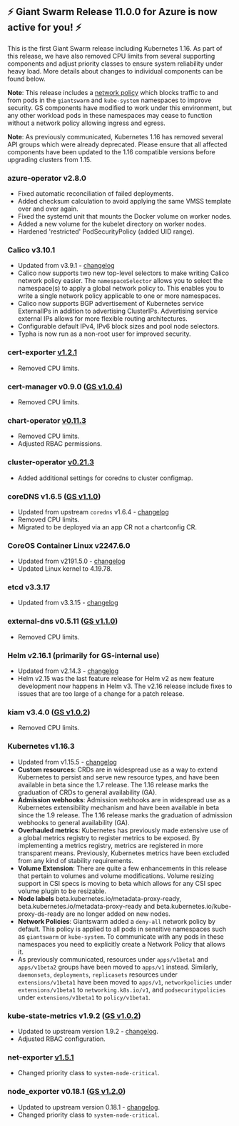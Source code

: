 ## :zap: Giant Swarm Release 11.0.0 for Azure is now active for you! :zap:

This is the first Giant Swarm release including Kubernetes 1.16. As part of this release, we have also removed CPU limits from several supporting components and adjust priority classes to ensure system reliability under heavy load. More details about changes to individual components can be found below.

**Note**: This release includes a [network policy](https://docs.giantswarm.io/guides/limiting-pod-communication-with-network-policies/#default-policies) which blocks traffic to and from pods in the `giantswarm` and `kube-system` namespaces to improve security. GS components have modified to work under this environment, but any other workload pods in these namespaces may cease to function without a network policy allowing ingress and egress.

**Note**: As previously communicated, Kubernetes 1.16 has removed several API groups which were already deprecated. Please ensure that all affected components have been updated to the 1.16 compatible versions before upgrading clusters from 1.15.


### azure-operator v2.8.0
- Fixed automatic reconciliation of failed deployments.
- Added checksum calculation to avoid applying the same VMSS template over and over again.
- Fixed the systemd unit that mounts the Docker volume on worker nodes.
- Added a new volume for the kubelet directory on worker nodes.
- Hardened 'restricted' PodSecurityPolicy (added UID range).

### Calico v3.10.1
- Updated from v3.9.1 - [changelog](https://docs.projectcalico.org/v3.10/release-notes/)
- Calico now supports two new top-level selectors to make writing Calico network policy easier. The `namespaceSelector` allows you to select the namespace(s) to apply a global network policy to. This enables you to write a single network policy applicable to one or more namespaces.
- Calico now supports BGP advertisement of Kubernetes service ExternalIPs in addition to advertising ClusterIPs. Advertising service external IPs allows for more flexible routing architectures.
- Configurable default IPv4, IPv6 block sizes and pool node selectors.
- Typha is now run as a non-root user for improved security.

### cert-exporter [v1.2.1](https://github.com/giantswarm/cert-exporter/blob/master/CHANGELOG.md#121-2019-12-24)
- Removed CPU limits.

### cert-manager v0.9.0 ([GS v1.0.4](https://github.com/giantswarm/cert-manager-app/blob/master/CHANGELOG.md#v103-2020-01-03))
- Removed CPU limits.

### chart-operator [v0.11.3](https://github.com/giantswarm/chart-operator/releases/tag/v0.11.3)
- Removed CPU limits.
- Adjusted RBAC permissions.

### cluster-operator [v0.21.3](https://github.com/giantswarm/cluster-operator/releases/tag/v0.21.3)
- Added additional settings for coredns to cluster configmap.

### coreDNS v1.6.5 ([GS v1.1.0](https://github.com/giantswarm/coredns-app/blob/master/CHANGELOG.md#v110))
- Updated from upstream `coredns` v1.6.4 - [changelog](https://coredns.io/2019/11/05/coredns-1.6.5-release/)
- Removed CPU limits.
- Migrated to be deployed via an app CR not a chartconfig CR.

### CoreOS Container Linux v2247.6.0
- Updated from v2191.5.0 - [changelog](https://coreos.com/releases/#2247.6.0)
- Updated Linux kernel to 4.19.78.

### etcd v3.3.17
- Updated from v3.3.15 - [changelog](https://github.com/etcd-io/etcd/blob/master/CHANGELOG-3.3.md#v3317-2019-10-11)

### external-dns v0.5.11 ([GS v1.1.0](https://github.com/giantswarm/external-dns-app/blob/master/CHANGELOG.md#v110))
- Removed CPU limits.

### Helm v2.16.1 (primarily for GS-internal use)
- Updated from v2.14.3 - [changelog](https://github.com/helm/helm/releases/tag/v2.16.1)
- Helm v2.15 was the last feature release for Helm v2 as new feature development now happens in Helm v3. The v2.16 release include fixes to issues that are too large of a change for a patch release.

### kiam v3.4.0 ([GS v1.0.2](https://github.com/giantswarm/kiam-app/blob/master/CHANGELOG.md#v102-2020-01-04))
- Removed CPU limits.

### Kubernetes v1.16.3
- Updated from v1.15.5 - [changelog](https://github.com/kubernetes/kubernetes/blob/master/CHANGELOG-1.16.md#kubernetes-v1160-release-notes)
- **Custom resources**: CRDs are in widespread use as a way to extend Kubernetes to persist and serve new resource types, and have been available in beta since the 1.7 release. The 1.16 release marks the graduation of CRDs to general availability (GA).
- **Admission webhooks**: Admission webhooks are in widespread use as a Kubernetes extensibility mechanism and have been available in beta since the 1.9 release. The 1.16 release marks the graduation of admission webhooks to general availability (GA).
- **Overhauled metrics**: Kubernetes has previously made extensive use of a global metrics registry to register metrics to be exposed. By implementing a metrics registry, metrics are registered in more transparent means. Previously, Kubernetes metrics have been excluded from any kind of stability requirements.
- **Volume Extension**: There are quite a few enhancements in this release that pertain to volumes and volume modifications. Volume resizing support in CSI specs is moving to beta which allows for any CSI spec volume plugin to be resizable.
- **Node labels** beta.kubernetes.io/metadata-proxy-ready, beta.kubernetes.io/metadata-proxy-ready and beta.kubernetes.io/kube-proxy-ds-ready are no longer added on new nodes.
- **Network Policies**: Giantswarm added a `deny-all` network policy by default. This policy is applied to all pods in sensitive namespaces such as `giantswarm` or `kube-system`. To communicate with any pods in these namespaces you need to explicitly create a Network Policy that allows it.
- As previously communicated, resources under `apps/v1beta1` and `apps/v1beta2` groups have been moved to `apps/v1` instead. Similarly, `daemonsets`, `deployments`, `replicasets` resources under `extensions/v1beta1` have been moved to `apps/v1`, `networkpolicies` under `extensions/v1beta1` to `networking.k8s.io/v1`, and `podsecuritypolicies` under `extensions/v1beta1` to `policy/v1beta1`.

### kube-state-metrics v1.9.2 ([GS v1.0.2](https://github.com/giantswarm/kube-state-metrics-app/blob/master/CHANGELOG.md#v102))
- Updated to upstream version 1.9.2 - [changelog](https://github.com/kubernetes/kube-state-metrics/blob/master/CHANGELOG.md#v192--2020-01-13).
- Adjusted RBAC configuration.

### net-exporter [v1.5.1](https://github.com/giantswarm/net-exporter/blob/master/CHANGELOG.md#151-2020-01-08)
- Changed priority class to `system-node-critical`.

### node_exporter v0.18.1 ([GS v1.2.0](https://github.com/giantswarm/node-exporter-app/blob/master/CHANGELOG.md#120-2020-01-08))
- Updated to upstream version 0.18.1 - [changelog](https://github.com/prometheus/node_exporter/blob/master/CHANGELOG.md#0181--2019-06-04).
- Changed priority class to `system-node-critical`.
